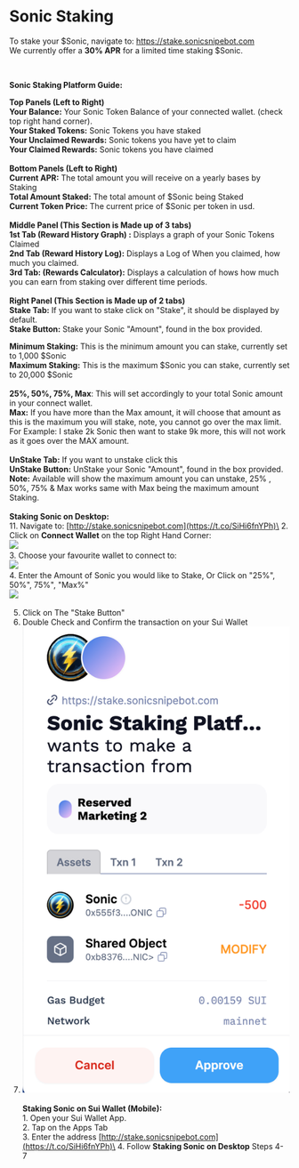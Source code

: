 # Sonic Staking

To stake your $Sonic, navigate to: [https://stake.sonicsnipebot.com ](https://stake.sonicsnipebot.com)\
We currently offer a **30% APR** for a limited time staking $Sonic.&#x20;

<figure><img src="../.gitbook/assets/Screenshot 2025-02-13 at 12.22.35 pm.png" alt=""><figcaption></figcaption></figure>

**Sonic Staking Platform Guide:**

**Top Panels (Left to Right)**\
**Your Balance:** Your Sonic Token Balance of your connected wallet. (check top right hand corner).\
**Your Staked Tokens:** Sonic Tokens you have staked\
**Your Unclaimed Rewards:** Sonic tokens you have yet to claim\
**Your Claimed Rewards:** Sonic tokens you have claimed \
\
**Bottom Panels  (Left to Right)**\
**Current APR:** The total amount you will receive on a yearly bases by Staking\
**Total Amount Staked:** The total amount of $Sonic being Staked\
**Current Token Price:** The current price of $Sonic per token in usd.\
\
**Middle Panel (This Section is Made up of 3 tabs)**\
**1st Tab (Reward History Graph) :** Displays a graph of your Sonic Tokens Claimed\
**2nd Tab  (Reward History Log):** Displays a Log of When you claimed, how much you claimed.\
**3rd Tab: (Rewards Calculator):** Displays a calculation of hows how much you can earn from staking over different time periods.\
\
**Right Panel  (This Section is Made up of 2 tabs)**\
**Stake Tab:** If you want to stake click on "Stake", it should be displayed by default.\
**Stake Button:**  Stake your Sonic "Amount", found in the box provided.

**Minimum Staking:** This is the minimum amount you can stake, currently set to 1,000 $Sonic\
**Maximum Staking:** This is the maximum $Sonic you can stake, currently set to 20,000 $Sonic\
\
**25%, 50%, 75%, Max**: This will set accordingly to your total Sonic amount in your connect wallet. \
**Max:** If you have more than the Max amount, it will choose that amount as this is the maximum you will stake, note, you cannot go over the max limit.\
For Example: I stake 2k Sonic then want to stake 9k more, this will not work as it goes over the MAX amount.\
\
**UnStake Tab:** If you want to unstake click this\
**UnStake Button:**  UnStake your Sonic "Amount", found in the box provided. \
**Note:** Available will show the maximum amount you can unstake, 25% , 50%, 75% & Max works same with Max being the maximum amount Staking.\
\
**Staking Sonic on Desktop:**\
11\. Navigate to: [http://stake.sonicsnipebot.com](https://t.co/SiHi6fnYPh)\
2\. Click on **Connect Wallet** on the top Right Hand Corner:\
![](<../.gitbook/assets/Screenshot 2025-02-10 at 11.30.01 am.png>)\
3\. Choose your favourite wallet to connect to:\
![](<../.gitbook/assets/Screenshot 2025-02-10 at 11.28.52 am.png>)\
4\. Enter the Amount of Sonic you would like to Stake, Or Click on "25%", 50%", 75%", "Max%"\
![](<../.gitbook/assets/Screenshot 2025-02-10 at 11.35.19 am.png>)

5. Click on The "Stake Button"
6. Double Check and Confirm the transaction on your Sui Wallet
7. ![](<../.gitbook/assets/Untitled design (41).png>)\
   \
   **Staking Sonic on Sui Wallet (Mobile):**\
   1\. Open your Sui Wallet App.\
   2\. Tap on the Apps Tab\
   3\. Enter the address [http://stake.sonicsnipebot.com](https://t.co/SiHi6fnYPh)\
   4\. Follow **Staking Sonic on Desktop** Steps 4- 7
